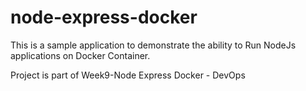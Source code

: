 # node-express-docker
This is a sample application to demonstrate the ability to Run NodeJs applications on Docker Container.

Project is part of Week9-Node Express Docker - DevOps
